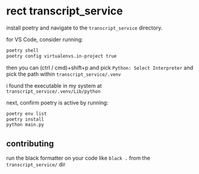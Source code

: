 # rect transcript_service

install poetry and navigate to the `transcript_service` directory.

for VS Code, consider running:

```bash
poetry shell
poetry config virtualenvs.in-project true
```

then you can (ctrl / cmd)+shift+p and pick `Python: Select Interpreter` and pick the path within `transcript_service/.venv`

i found the executable in my system at `transcript_service/.venv/Lib/python`

next, confirm poetry is active by running:

```bash
poetry env list
poetry install
python main.py
```

## contributing

run the black formatter on your code like `black .` from the `transcript_service/` dir
